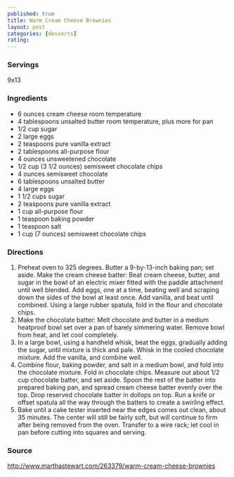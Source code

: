 ```yaml
---
published: true
title: Warm Cream Cheese Brownies
layout: post
categories: [desserts]
rating: 
---
```

### Servings
9x13

### Ingredients
- 6 ounces cream cheese room temperature
- 4 tablespoons unsalted butter room temperature, plus more for pan
- 1/2 cup sugar
- 2 large eggs
- 2 teaspoons pure vanilla extract
- 2 tablespoons all-purpose flour
- 4 ounces unsweetened chocolate
- 1/2 cup (3 1/2 ounces) semisweet chocolate chips
- 4 ounces semisweet chocolate
- 6 tablespoons unsalted butter
- 4 large eggs
- 1 1/2 cups sugar
- 2 teaspoons pure vanilla extract
- 1 cup all-purpose flour
- 1 teaspoon baking powder
- 1 teaspoon salt
- 1 cup (7 ounces) semisweet chocolate chips

### Directions
1. Preheat oven to 325 degrees. Butter a 9-by-13-inch baking pan; set aside. Make the cream cheese batter: Beat cream cheese, butter, and sugar in the bowl of an electric mixer fitted with the paddle attachment until well blended. Add eggs, one at a time, beating well and scraping down the sides of the bowl at least once. Add vanilla, and beat until combined. Using a large rubber spatula, fold in the flour and chocolate chips.
2. Make the chocolate batter: Melt chocolate and butter in a medium heatproof bowl set over a pan of barely simmering water. Remove bowl from heat, and let cool completely.
3. In a large bowl, using a handheld whisk, beat the eggs, gradually adding the sugar, until mixture is thick and pale. Whisk in the cooled chocolate mixture. Add the vanilla, and combine well.
4. Combine flour, baking powder, and salt in a medium bowl, and fold into the chocolate mixture. Fold in chocolate chips. Measure out about 1/2 cup chocolate batter, and set aside. Spoon the rest of the batter into prepared baking pan, and spread cream cheese batter evenly over the top. Drop reserved chocolate batter in dollops on top. Run a knife or offset spatula all the way through the batters to create a swirling effect.
5. Bake until a cake tester inserted near the edges comes out clean, about 35 minutes. The center will still be fairly soft, but will continue to firm after being removed from the oven. Transfer to a wire rack; let cool in pan before cutting into squares and serving.

### Source
<a href="http://www.marthastewart.com/263379/warm-cream-cheese-brownies" target="new">http://www.marthastewart.com/263379/warm-cream-cheese-brownies</a>

